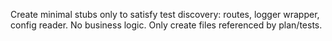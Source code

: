 Create minimal stubs only to satisfy test discovery: routes, logger wrapper,
config reader. No business logic. Only create files referenced by plan/tests.
